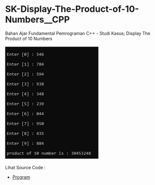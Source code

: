 # SK-Display-The-Product-of-10-Numbers__CPP
Bahan Ajar Fundamental Pemrograman C++ - Studi Kasus; Display The Product of 10 Numbers<br><br>
<img src="https://github.com/RizkyKhapidsyah/SK-Display-The-Product-of-10-Numbers__CPP/blob/master/SK-Display-The-Product-of-10-Numbers__CPP/Result/001.PNG"><br><br>
Lihat Source Code : <br>
- <a href="https://github.com/RizkyKhapidsyah/SK-Display-The-Product-of-10-Numbers__CPP/blob/master/SK-Display-The-Product-of-10-Numbers__CPP/Source.cpp">Program</a>
